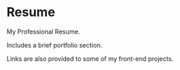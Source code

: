 # Resume

My Professional Resume. 

Includes a brief portfolio section.

Links are also provided to some of my front-end projects.
